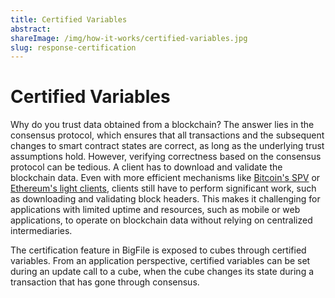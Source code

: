```yaml
---
title: Certified Variables
abstract:
shareImage: /img/how-it-works/certified-variables.jpg
slug: response-certification
---
```


# Certified Variables

Why do you trust data obtained from a blockchain? The answer lies in the consensus protocol, which ensures that all transactions and the subsequent changes to smart contract states are correct, as long as the underlying trust assumptions hold. However, verifying correctness based on the consensus protocol can be tedious. A client has to download and validate the blockchain data. Even with more efficient mechanisms like [Bitcoin's SPV](https://en.bitcoinwiki.org/wiki/Simplified_Payment_Verification) or [Ethereum's light clients](https://geth.ethereum.org/docs/interface/les), clients still have to perform significant work, such as downloading and validating block headers. This makes it challenging for applications with limited uptime and resources, such as mobile or web applications, to operate on blockchain data without relying on centralized intermediaries.



The certification feature in BigFile is exposed to cubes through certified variables. From an application perspective, certified variables can be set during an update call to a cube, when the cube changes its state during a transaction that has gone through consensus. 